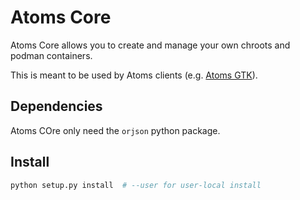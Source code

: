 # Atoms Core
Atoms Core allows you to create and manage your own chroots and podman containers.

This is meant to be used by Atoms clients (e.g. [Atoms GTK](https://gtihub.com/mirkobrombin/Atoms)).

## Dependencies
Atoms COre only need the `orjson` python package.

## Install
```bash
python setup.py install  # --user for user-local install
```
